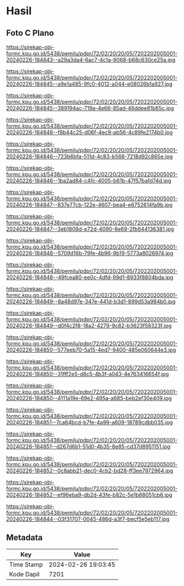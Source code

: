 # Hasil

## Foto C Plano

https://sirekap-obj-formc.kpu.go.id/5438/pemilu/pdpr/72/02/20/20/05/7202202005001-20240226-184843--a29a3da4-6ac7-4c1a-9068-b68c630ce25a.jpg

https://sirekap-obj-formc.kpu.go.id/5438/pemilu/pdpr/72/02/20/20/05/7202202005001-20240226-184845--a9e1a485-9fc0-4012-a044-e08026b1a927.jpg

https://sirekap-obj-formc.kpu.go.id/5438/pemilu/pdpr/72/02/20/20/05/7202202005001-20240226-184845--389194ac-719a-4e66-85ad-46ddee81b65c.jpg

https://sirekap-obj-formc.kpu.go.id/5438/pemilu/pdpr/72/02/20/20/05/7202202005001-20240226-184846--f8b44c25-d06f-4ec9-ab56-4c89fe2174b0.jpg

https://sirekap-obj-formc.kpu.go.id/5438/pemilu/pdpr/72/02/20/20/05/7202202005001-20240226-184846--723b6bfa-511d-4c83-b568-7218d92c865e.jpg

https://sirekap-obj-formc.kpu.go.id/5438/pemilu/pdpr/72/02/20/20/05/7202202005001-20240226-184846--1ba2ad84-c4fc-4005-b61b-47f57bafd74d.jpg

https://sirekap-obj-formc.kpu.go.id/5438/pemilu/pdpr/72/02/20/20/05/7202202005001-20240226-184847--837e77cb-122e-4607-bea4-e6752614fa9b.jpg

https://sirekap-obj-formc.kpu.go.id/5438/pemilu/pdpr/72/02/20/20/05/7202202005001-20240226-184847--3eb1808d-e72d-4090-8e69-2fb644136381.jpg

https://sirekap-obj-formc.kpu.go.id/5438/pemilu/pdpr/72/02/20/20/05/7202202005001-20240226-184848--5709d16b-79fe-4b96-9b19-5773a8026974.jpg

https://sirekap-obj-formc.kpu.go.id/5438/pemilu/pdpr/72/02/20/20/05/7202202005001-20240226-184848--49fcea80-ee0c-4dfd-99d1-8933f8804bda.jpg

https://sirekap-obj-formc.kpu.go.id/5438/pemilu/pdpr/72/02/20/20/05/7202202005001-20240226-184849--8a48d97e-347e-441d-b3d1-899d53a984b0.jpg

https://sirekap-obj-formc.kpu.go.id/5438/pemilu/pdpr/72/02/20/20/05/7202202005001-20240226-184849--d0f4c2f8-18a2-4279-9c82-b3623f58323f.jpg

https://sirekap-obj-formc.kpu.go.id/5438/pemilu/pdpr/72/02/20/20/05/7202202005001-20240226-184850--577eeb70-5a15-4ed7-9400-485e060644e3.jpg

https://sirekap-obj-formc.kpu.go.id/5438/pemilu/pdpr/72/02/20/20/05/7202202005001-20240226-184850--31fff2e5-d8c5-4b3f-a043-4e763416654f.jpg

https://sirekap-obj-formc.kpu.go.id/5438/pemilu/pdpr/72/02/20/20/05/7202202005001-20240226-184850--4111a19e-69e2-495a-a685-beb2ef30e409.jpg

https://sirekap-obj-formc.kpu.go.id/5438/pemilu/pdpr/72/02/20/20/05/7202202005001-20240226-184851--7ca64bcd-b7fe-4a99-a609-18789cdbb035.jpg

https://sirekap-obj-formc.kpu.go.id/5438/pemilu/pdpr/72/02/20/20/05/7202202005001-20240226-184851--d267d6b1-51d0-4b35-8e85-cd37d8951151.jpg

https://sirekap-obj-formc.kpu.go.id/5438/pemilu/pdpr/72/02/20/20/05/7202202005001-20240226-184852--0c8abb21-dec0-4cb2-bd28-ff3ee7972964.jpg

https://sirekap-obj-formc.kpu.go.id/5438/pemilu/pdpr/72/02/20/20/05/7202202005001-20240226-184852--ef96eba9-db2d-43fe-b82c-5e1b88051cb6.jpg

https://sirekap-obj-formc.kpu.go.id/5438/pemilu/pdpr/72/02/20/20/05/7202202005001-20240226-184844--03f31707-0045-486d-a3f7-becf5e5eb117.jpg


## Metadata

| Key        | Value               |
| ---------- | ------------------- |
| Time Stamp | 2024-02-26 19:03:45 |
| Kode Dapil | 7201                |



